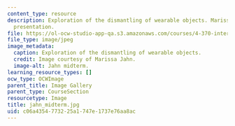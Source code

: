 ```yaml
---
content_type: resource
description: Exploration of the dismantling of wearable objects. Marissa Jahn's midterm
  presentation.
file: https://ol-ocw-studio-app-qa.s3.amazonaws.com/courses/4-370-interrogative-design-workshop-fall-2005/c06a4354773225a1747e1737e76aa8ac_jahn_midterm.jpg
file_type: image/jpeg
image_metadata:
  caption: Exploration of the dismantling of wearable objects.
  credit: Image courtesy of Marissa Jahn.
  image-alt: Jahn midterm.
learning_resource_types: []
ocw_type: OCWImage
parent_title: Image Gallery
parent_type: CourseSection
resourcetype: Image
title: jahn_midterm.jpg
uid: c06a4354-7732-25a1-747e-1737e76aa8ac
---
```

